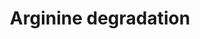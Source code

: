 ---
annotations:
- id: PW:0001261
  parent: classic metabolic pathway
  type: Pathway Ontology
  value: arginine degradation pathway
authors:
- J.Heckman
- MaintBot
- Mkutmon
- Egonw
- Christine Chichester
description: ''
last-edited: 2016-09-23
organisms:
- Saccharomyces cerevisiae
redirect_from:
- /index.php/Pathway:WP54
- /instance/WP54
revision: null
schema-jsonld:
- '@context': https://schema.org/
  '@id': https://wikipathways.github.io/pathways/WP54.html
  '@type': Dataset
  creator:
    '@type': Organization
    name: WikiPathways
  description: ''
  keywords:
  - CAR1
  - CAR2
  - FAD
  - FADH2
  - L-arginine
  - L-glutamate
  - L-ornithine
  - L-proline
  - NADH
  - NADPH
  - PRO3
  - PUT1
  - urea
  license: CC0
  name: Arginine degradation
seo: CreativeWork
title: Arginine degradation
wpid: WP54
---